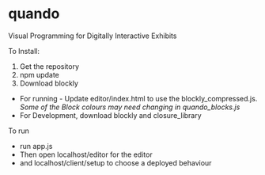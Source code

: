 # quando
Visual Programming for Digitally Interactive Exhibits

To Install:
1. Get the repository
2. npm update
3. Download blockly
- For running - Update editor/index.html to use the blockly_compressed.js. *Some of the Block colours may need changing in quando_blocks.js*
- For Development, download blockly and closure_library

To run
- run app.js
- Then open localhost/editor for the editor
- and localhost/client/setup to choose a deployed behaviour
